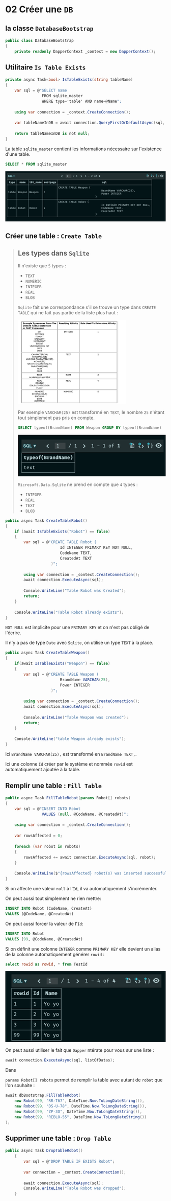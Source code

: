 # 02 Créer une `DB`



## la classe `DatabaseBootstrap`

```cs
public class DatabaseBootstrap
{
    private readonly DapperContext _context = new DapperContext();
```



## Utilitaire `Is Table Exists`

```cs
private async Task<bool> IsTableExists(string tableName)
{
    var sql = @"SELECT name
                FROM sqlite_master
                WHERE type='table' AND name=@Name";

    using var connection = _context.CreateConnection();

    var tableNameInDB = await connection.QueryFirstOrDefaultAsync(sql, new { Name = tableName });

    return tableNameInDB is not null;
}
```

La table `sqlite_master` contient les informations nécessaire sur l'existence d'une table.

```sql
SELECT * FROM sqlite_master
```

<img src="assets/sqlite-master-display.png" alt="sqlite-master-display" style="zoom:50%;" />



##  Créer une table : `Create Table`

> ## Les types dans `Sqlite`
>
> Il n'existe que `5` types :
>
> - `TEXT`
> - `NUMERIC`
> - `INTEGER`
> - `REAL`
> - `BLOB`
>
> `Sqlite` fait une correspondance s'il se trouve un type dans `CREATE TABLE` qui ne fait pas partie de la liste plus haut :
>
>  <img src="assets/sqlite-correspondance-types.png" alt="sqlite-correspondance-types" style="zoom:33%;" />
>
> Par exemple `VARCHAR(25)` est transformé en `TEXT`, le nombre `25` n'étant tout simplement pas pris en compte.
>
> ```sql
> SELECT typeof(BrandName) FROM Weapon GROUP BY typeof(BrandName)
> ```
>
> <img src="assets/varchar-doesnt-exists-text-only.png" alt="varchar-doesnt-exists-text-only" style="zoom:50%;" />
>
> `Microsoft.Data.Sqlite` ne prend en compte que `4` types :
>
> - `INTEGER`
> - `REAL`
> - `TEXT`
> - `BLOB`

```cs
public async Task CreateTableRobot()
{
    if (await IsTableExists("Robot") == false)
    {
        var sql = @"CREATE TABLE Robot (
                        Id INTEGER PRIMARY KEY NOT NULL,
                        CodeName TEXT,
                        CreatedAt TEXT
                    )";

        using var connection = _context.CreateConnection();
        await connection.ExecuteAsync(sql);

        Console.WriteLine("Table Robot was Created");
        return;
    }

    Console.WriteLine("Table Robot already exists");
}
```

`NOT NULL` est implicite pour une `PRIMARY KEY` et on n'est pas obligé de l'écrire.

Il n'y a pas de type `Date` avec `Sqlite`, on utilise un type `TEXT` à la place.



```cs
public async Task CreateTableWeapon()
{
    if(await IsTableExists("Weapon") == false)
    {
        var sql = @"CREATE TABLE Weapon (
                        BrandName VARCHAR(25),
                        Power INTEGER
                    )";

        using var connection = _context.CreateConnection();
        await connection.ExecuteAsync(sql);            

        Console.WriteLine("Table Weapon was created");
        return;
    }

    Console.WriteLine("table Weapon already exists");
}
```

Ici `BrandName VARCHAR(25),` est transformé en `BrandName TEXT,`.

Ici une colonne `Id` créer par le système et nommée `rowid` est automatiquement ajoutée à la table.



## Remplir une table : `Fill Table`

```cs
public async Task FillTableRobot(params Robot[] robots)
{
    var sql = @"INSERT INTO Robot
                VALUES (null, @CodeName, @CreatedAt)";

    using var connection = _context.CreateConnection();

    var rowsAffected = 0;

    foreach (var robot in robots)
    {
        rowsAffected += await connection.ExecuteAsync(sql, robot);
    }

    Console.WriteLine($"{rowsAffected} robot(s) was inserted successfuly");
}
```

Si on affecte une valeur `null` à l'`Id`, il va automatiquement s'incrémenter.

On peut aussi tout simplement ne rien mettre:

```sql
INSERT INTO Robot (CodeName, CreateAt)
VALUES (@CodeName, @CreatedAt)
```

On peut aussi forcer la valeur de l'`Id`:

```sql
INSERT INTO Robot
VALUES (99, @CodeName, @CreatedAt)
```

Si on définit une colonne `INTEGER` comme `PRIMARY KEY` elle devient un alias de la colonne automatiquement générer `rowid` :

```sql
select rowid as rowid, * from TestId
```

<img src="assets/rowid-alis-id-integer.png" alt="rowid-alis-id-integer" style="zoom:50%;" />

On peut aussi utiliser le fait que `Dapper` ntérate pour vous sur une liste :

```cs
await connection.ExecuteAsync(sql, listOfDatas);
```

Dans 

`params Robot[] robots` permet de remplir la table avec autant de `robot` que l'on souhaite :

```cs
await dbBootstrap.FillTableRobot(
    new Robot(99, "RR-T67", DateTime.Now.ToLongDateString()), 
    new Robot(99, "DS-U-78", DateTime.Now.ToLongDateString()),
    new Robot(99, "ZP-3O", DateTime.Now.ToLongDateString()),
    new Robot(99, "REBLO-55", DateTime.Now.ToLongDateString())
);
```



## Supprimer une table : `Drop Table`

```cs
public async Task DropTableRobot()
    {
        var sql = @"DROP TABLE IF EXISTS Robot";

        var connection = _context.CreateConnection();

        await connection.ExecuteAsync(sql);
        Console.WriteLine("Table Robot was dropped");
    }
```

